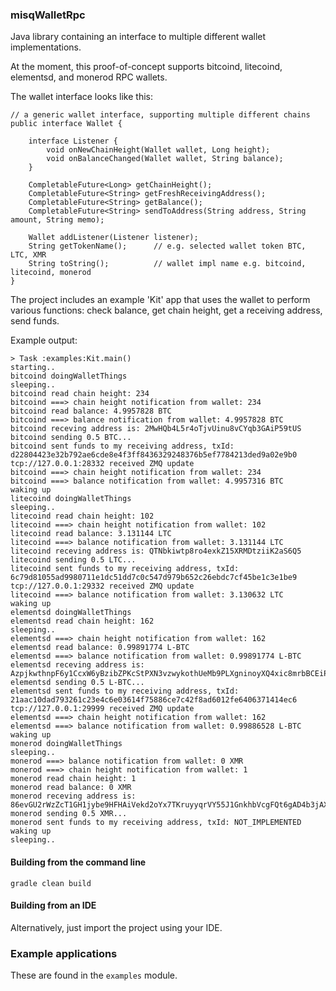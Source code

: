 
### misqWalletRpc

Java library containing an interface to multiple different wallet implementations.

At the moment, this proof-of-concept supports bitcoind, litecoind, elementsd, and monerod RPC wallets.

The wallet interface looks like this:

    // a generic wallet interface, supporting multiple different chains
    public interface Wallet {
    
        interface Listener {
            void onNewChainHeight(Wallet wallet, Long height);
            void onBalanceChanged(Wallet wallet, String balance);
        }
    
        CompletableFuture<Long> getChainHeight();
        CompletableFuture<String> getFreshReceivingAddress();
        CompletableFuture<String> getBalance();
        CompletableFuture<String> sendToAddress(String address, String amount, String memo);
    
        Wallet addListener(Listener listener);
        String getTokenName();      // e.g. selected wallet token BTC, LTC, XMR
        String toString();          // wallet impl name e.g. bitcoind, litecoind, monerod
    }



The project includes an example 'Kit' app that uses the wallet to perform various functions: check balance, get chain height, get a receiving address, send funds.


Example output:

```
> Task :examples:Kit.main()
starting..
bitcoind doingWalletThings
sleeping..
bitcoind read chain height: 234
bitcoind ===> chain height notification from wallet: 234
bitcoind read balance: 4.9957828 BTC
bitcoind ===> balance notification from wallet: 4.9957828 BTC
bitcoind receving address is: 2MwHQb4L5r4oTjvUinu8vCYqb3GAiP59tUS
bitcoind sending 0.5 BTC...
bitcoind sent funds to my receiving address, txId: d22804423e32b792ae6cde8e4f3ff8436329248376b5ef7784213ded9a02e9b0
tcp://127.0.0.1:28332 received ZMQ update
bitcoind ===> chain height notification from wallet: 234
bitcoind ===> balance notification from wallet: 4.9957316 BTC
waking up
litecoind doingWalletThings
sleeping..
litecoind read chain height: 102
litecoind ===> chain height notification from wallet: 102
litecoind read balance: 3.131144 LTC
litecoind ===> balance notification from wallet: 3.131144 LTC
litecoind receving address is: QTNbkiwtp8ro4exkZ15XRMDtziiK2aS6Q5
litecoind sending 0.5 LTC...
litecoind sent funds to my receiving address, txId: 6c79d81055ad9980711e1dc51dd7c0c547d979b652c26ebdc7cf45be1c3e1be9
tcp://127.0.0.1:29332 received ZMQ update
litecoind ===> balance notification from wallet: 3.130632 LTC
waking up
elementsd doingWalletThings
elementsd read chain height: 162
sleeping..
elementsd ===> chain height notification from wallet: 162
elementsd read balance: 0.99891774 L-BTC
elementsd ===> balance notification from wallet: 0.99891774 L-BTC
elementsd receving address is: AzpjkwthnpF6y1CcxW6yBzibZPKcStPXN3vzwykothUeMb9PLXgninoyXQ4xic8mrbBCEiPECGckNs5m
elementsd sending 0.5 L-BTC...
elementsd sent funds to my receiving address, txId: 21aac10dad793261c23e4c6e03614f75886ce7c42f8ad6012fe6406371414ec6
tcp://127.0.0.1:29999 received ZMQ update
elementsd ===> chain height notification from wallet: 162
elementsd ===> balance notification from wallet: 0.99886528 L-BTC
waking up
monerod doingWalletThings
sleeping..
monerod ===> balance notification from wallet: 0 XMR
monerod ===> chain height notification from wallet: 1
monerod read chain height: 1
monerod read balance: 0 XMR
monerod receving address is: 86evGU2rWzZcT1GH1jybe9HFHAiVekd2oYx7TKruyyqrVY55J1GnkhbVcgFQt6gAD4b3jAXgcJ55BFqhhXPfJLsiMhjvu1d
monerod sending 0.5 XMR...
monerod sent funds to my receiving address, txId: NOT_IMPLEMENTED
waking up
sleeping..

```



#### Building from the command line

```
gradle clean build
```

#### Building from an IDE

Alternatively, just import the project using your IDE.

### Example applications

These are found in the `examples` module.


